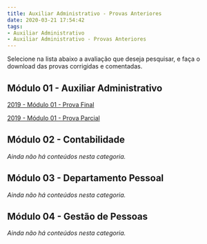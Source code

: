 ```yaml
---
title: Auxiliar Administrativo - Provas Anteriores
date: 2020-03-21 17:54:42
tags:
- Auxiliar Administrativo
- Auxiliar Administrativo - Provas Anteriores
---
```


Selecione na lista abaixo a avaliação que deseja pesquisar, e faça o download das provas corrigidas e comentadas.

## Módulo 01 - Auxiliar Administrativo

<a href="" target="_blank"><i class="icofont-download"></i> 2019 - Módulo 01 - Prova Final</a>

<a href="" target="_blank"><i class="icofont-download"></i> 2019 - Módulo 01 - Prova Parcial</a>

## Módulo 02 - Contabilidade

*Ainda não há conteúdos nesta categoria.*


## Módulo 03 - Departamento Pessoal

*Ainda não há conteúdos nesta categoria.*


## Módulo 04 - Gestão de Pessoas

*Ainda não há conteúdos nesta categoria.*